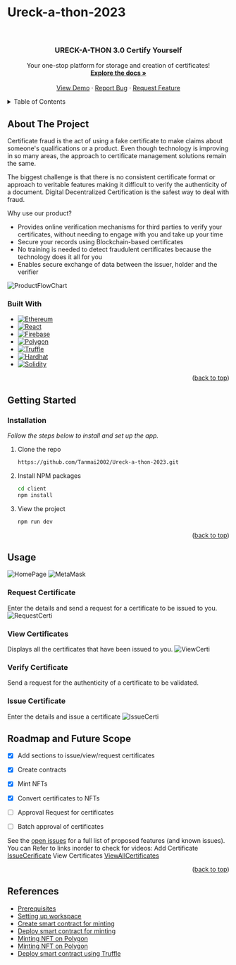 # Ureck-a-thon-2023
<a name="readme-top"></a>
<br />
<div align="center">


  <h3 align="center">URECK-A-THON 3.0 Certify Yourself</h3>

  <p align="center">
    Your one-stop platform for storage and creation of certificates!
    <br />
    <a href="https://github.com/Tanmai2002/Ureck-a-thon-2023"><strong>Explore the docs »</strong></a>
    <br />
    <br />
    <a href="https://github.com/Tanmai2002/Ureck-a-thon-2023">View Demo</a>
    ·
    <a href="https://github.com/Tanmai2002/Ureck-a-thon-2023/issues">Report Bug</a>
    ·
    <a href="https://github.com/Tanmai2002/Ureck-a-thon-2023/issues">Request Feature</a>
  </p>
</div>



<!-- TABLE OF CONTENTS -->
<details>
  <summary>Table of Contents</summary>
  <ol>
    <li>
      <a href="#about-the-project">About The Project</a>
      <ul>
        <li><a href="#built-with">Built With</a></li>
      </ul>
    </li>
    <li>
      <a href="#getting-started">Getting Started</a>
      <ul>
        <li><a href="#installation">Installation</a></li>
      </ul>
    </li>
    <li>
        <a href="#usage">Usage</a>
        <ul>
            <li><a href="#request-certificate">Request Certificate<a/></li>
            <li><a href="#view-certificates">View Certificates<a/></li>
            <li><a href="#verify-certificate">Verify Certificate<a/></li>
        </ul>
    </li>
    <li><a href="#roadmap-and-future-scope">Roadmap and Future Scope</a></li>
    <li><a href="#references">References</a></li>
  </ol>
</details>



<!-- ABOUT THE PROJECT -->
## About The Project

Certificate fraud is the act of using a fake certificate to make claims about  someone's qualifications or a product. Even though technology is improving in so many areas, the approach to certificate management solutions remain the same.

The biggest challenge is that there is no consistent certificate format or approach to veritable features making it difficult to verify the authenticity of a document. Digital Decentralized Certification is the safest way to deal with fraud.

Why use our product?
* Provides online verification mechanisms for third parties to verify your certificates, without needing to engage with you and take up your time
* Secure your records using Blockchain-based certificates
* No training is needed to detect fraudulent certificates because the technology does it all for you
* Enables secure exchange of data between the issuer, holder and the verifier

![ProductFlowChart][product-flow-chart]


### Built With
* [![Ethereum][Ethereum.com]][Ethereum-url]
* [![React][React.js]][React-url]
* [![Firebase][Firebase.com]][Firebase-url]
* [![Polygon][Polygon.com]][Polygon-url]
* [![Truffle][Truffle.com]][Truffle-url]
* [![Hardhat][Hardhat.com]][HardHat-url]
* [![Solidity][Solidity.com]][Solidity-url]

<p align="right">(<a href="#readme-top">back to top</a>)</p>



<!-- GETTING STARTED -->
## Getting Started
### Installation

_Follow the steps below to install and set up the app._
1. Clone the repo
   ```sh
   https://github.com/Tanmai2002/Ureck-a-thon-2023.git
   ```
2. Install NPM packages
   ```sh
   cd client
   npm install
   ```
3. View the project
    ```sh
    npm run dev
    ```
<p align="right">(<a href="#readme-top">back to top</a>)</p>


<!-- USAGE EXAMPLES -->
## Usage
![HomePage][home_page]
![MetaMask][metamask]
### Request Certificate
Enter the details and send a request for a certificate to be issued to you.
![RequestCerti][request_certi]
### View Certificates
Displays all the certificates that have been issued to you.
![ViewCerti][view_certi]
### Verify Certificate
Send a request for the authenticity of a certificate to be validated.
### Issue Certificate
Enter the details and issue a certificate
![IssueCerti][issue_certificate]



<!-- ROADMAP -->
## Roadmap and Future Scope

- [x] Add sections to issue/view/request certificates
- [x] Create contracts
- [x] Mint NFTs
- [x] Convert certificates to NFTs
- [ ] Approval Request for certificates
- [ ] Batch approval of certificates


See the [open issues](https://github.com/Tanmai2002/Ureck-a-thon-2023/issues) for a full list of proposed features (and known issues).
You can Refer to links inorder to check for videos:
Add Certificate [IssueCerificate]
View Certificates [ViewAllCertificates]


<p align="right">(<a href="#readme-top">back to top</a>)</p>



<!-- REFERENCES -->
## References
- [Prerequisites](https://wiki.polygon.technology/docs/develop/nftstorage/#prerequisites)
- [Setting up workspace](https://wiki.polygon.technology/docs/develop/nftstorage/#set-up-your-workspace)
- [Create smart contract for minting](https://wiki.polygon.technology/docs/develop/nftstorage/#create-the-smart-contract-for-minting)
- [Deploy smart contract for minting](https://wiki.polygon.technology/docs/develop/nftstorage/#deploy-the-smart-contract-to-polygon)
- [Minting NFT on Polygon](https://wiki.polygon.technology/docs/develop/nftstorage/#minting-the-nft-on-polygon)
- [Minting NFT on Polygon](https://wiki.polygon.technology/docs/develop/nftstorage/#minting-the-nft-on-polygon)
- [Deploy smart contract using  Truffle](https://wiki.polygon.technology/docs/develop/truffle)


<!-- MARKDOWN LINKS & IMAGES -->
[home_page]: images/home_page.png
[metamask]: images/metamask.png
[issue_certificate]: images/issue_certificates.png
[request_certi]: images/request_certi.png
[view_certi]: images/certificates.png
[product-flow-chart]: images/flowchart.jpeg
[ViewAllCertificates]:https://drive.google.com/file/d/1Hd3pe8E1AGIITirSEsqSIdTrN79ZJdYc/view?usp=sharing
[IssueCerificate]:https://drive.google.com/file/d/1-VgFSaXhj15IGPiz2PlWGwk3z0OE6EDL/view?usp=share_link
[React.js]: https://img.shields.io/badge/-React-61DAFB?logo=react&logoColor=black&style=flat&logoWidth=20
[React-url]: https://reactjs.org/
[Firebase.com]: https://img.shields.io/badge/-Firebase-black?logo=firebase&logoColor=FFA611&style=flat&logoWidth=20
[Firebase-url]: https://firebase.google.com/
[Ethereum.com]: https://img.shields.io/badge/-Ethereum-black?logo=ethereum&logoColor=white&style=flat&logoWidth=20
[Ethereum-url]: https://ethereum.org/en/
[Polygon-url]: https://polygon.technology/
[Polygon.com]: https://img.shields.io/badge/-Polygon-8247E5?logo=&logoColor=black&style=flat&logoWidth=20
[Truffle.com]: https://img.shields.io/badge/-Truffle-grey?logo=&logoColor=black&style=flat&logoWidth=20
[Truffle-url]: https://trufflesuite.com/
[HardHat.com]: https://img.shields.io/badge/-Hardhat-yellow?logo=&logoColor=black&style=flat&logoWidth=2
[Hardhat-url]: https://hardhat.org/
[Solidity.com]: https://img.shields.io/badge/-Solidity-grey?logo=&logoColor=black&style=flat&logoWidth=2
[Solidity-url]: https://soliditylang.org/
